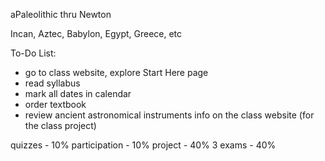 aPaleolithic thru Newton

Incan, Aztec, Babylon, Egypt, Greece, etc

To-Do List:
- go to class website, explore Start Here page
- read syllabus
- mark all dates in calendar
- order textbook
- review ancient astronomical instruments info on the class website (for the class project)


quizzes - 10%
participation - 10%
project - 40%
3 exams - 40%

